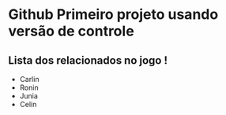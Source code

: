# Github Primeiro projeto usando versão de controle
## Lista dos relacionados no jogo !
- Carlin
- Ronin
- Junia
- Celin
